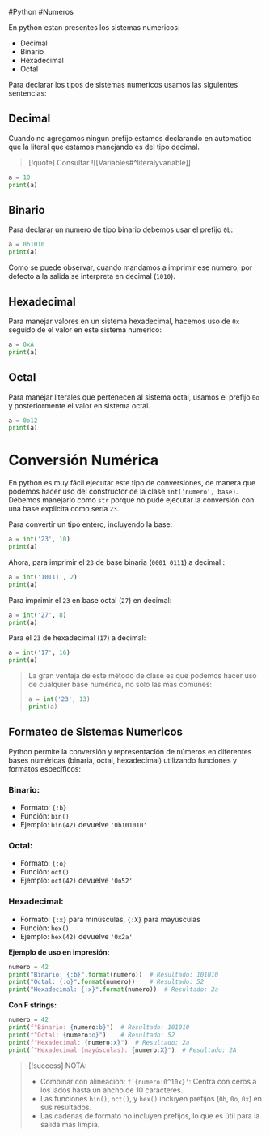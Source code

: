 #Python #Numeros 

En python estan presentes los sistemas numericos:
- Decimal
- Binario
- Hexadecimal
- Octal

Para declarar los tipos de sistemas numericos usamos las siguientes sentencias:

## Decimal

Cuando no agregamos ningun prefijo estamos declarando en automatico que la literal que estamos manejando es del tipo decimal.


> [!quote] Consultar
> ![[Variables#^literalyvariable]]


```python
a = 10
print(a)
```
## Binario

Para declarar un numero de tipo binario debemos usar el prefijo `0b`:

```python
a = 0b1010
print(a)
```

Como se puede observar, cuando mandamos a imprimir ese numero, por defecto a la salida se interpreta en decimal (`1010`).

## Hexadecimal

Para manejar valores en un sistema hexadecimal, hacemos uso de `0x` seguido de el valor en este sistema numerico:

```python
a = 0xA
print(a)
```

## Octal

Para manejar literales que pertenecen al sistema octal, usamos el prefijo `0o` y posteriormente el valor en sistema octal.

```python
a = 0o12
print(a)
```

# Conversión Numérica

En python es muy fácil ejecutar este tipo de conversiones, de manera que podemos hacer uso del constructor de la clase `int('numero', base)`. Debemos manejarlo como `str` porque no pude ejecutar la conversión con una base explicita como sería `23`.

Para convertir un tipo entero, incluyendo la base:

```python
a = int('23', 10)
print(a)
```

Ahora, para imprimir el `23` de base binaria (`0001 0111`) a decimal :

```python
a = int('10111', 2)
print(a)
```

Para imprimir el `23` en base octal (`27`) en decimal:
```python
a = int('27', 8)
print(a)
```

Para el `23` de hexadecimal (`17`) a decimal:

```python
a = int('17', 16)
print(a)
```

>La gran ventaja de este método de clase es que podemos hacer uso de cualquier base numérica, no solo las mas comunes:
>```python
>a = int('23', 13)
>print(a)
>```

## Formateo de Sistemas Numericos

Python permite la conversión y representación de números en diferentes bases numéricas (binaria, octal, hexadecimal) utilizando funciones y formatos específicos:
###  **Binario**:
- Formato: `{:b}`
- Función: `bin()`
- Ejemplo: `bin(42)` devuelve `'0b101010'`
### **Octal**:
- Formato: `{:o}`
- Función: `oct()`
- Ejemplo: `oct(42)` devuelve `'0o52'`
### **Hexadecimal**:
- Formato: `{:x}` para minúsculas, `{:X}` para mayúsculas
- Función: `hex()`
- Ejemplo: `hex(42)` devuelve `'0x2a'`

**Ejemplo de uso en impresión:**

```python
numero = 42
print("Binario: {:b}".format(numero))  # Resultado: 101010
print("Octal: {:o}".format(numero))    # Resultado: 52
print("Hexadecimal: {:x}".format(numero))  # Resultado: 2a

```

**Con F strings:**

```python
numero = 42
print(f"Binario: {numero:b}")  # Resultado: 101010
print(f"Octal: {numero:o}")    # Resultado: 52
print(f"Hexadecimal: {numero:x}")  # Resultado: 2a
print(f"Hexadecimal (mayúsculas): {numero:X}")  # Resultado: 2A
```


> [!success] NOTA:
> - Combinar con alineacion: `f'{numero:0^10x}'`: Centra con ceros a los lados hasta un ancho de 10 caracteres.
> - Las funciones `bin()`, `oct()`, y `hex()` incluyen prefijos (`0b`, `0o`, `0x`) en sus resultados.
>- Las cadenas de formato no incluyen prefijos, lo que es útil para la salida más limpia.
